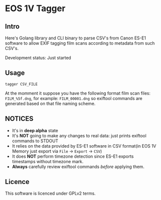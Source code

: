 EOS 1V Tagger
=============

Intro
-----

Here's Golang library and CLI binary to parse CSV's from Canon ES-E1 software to allow EXIF tagging film scans according to metadata from such CSV's.

Development status: Just started

Usage
-----

```shell
tagger CSV_FILE
```

At the momment it suppose you have the following format film scan files: `FILM_%5f.dng`, for example: `FILM_00001.dng` so exiftool commands are generated based on that file naming scheme.

NOTICES
-------

* It's in **deep alpha** state
* It's **NOT** going to make any changes to real data: just prints exiftool commands to STDOUT
* It relies on the data provided by ES-E1 software in CSV format(in EOS 1V Memory just export via `File` -> `Export` -> `CSV`)
* It does **NOT** perform timezone detection since ES-E1 exports timestamps without timezone mark.
* **Always** carefully review exiftool commands *before* applying them.

Licence
-------

This software is licenced under GPLv2 terms.
